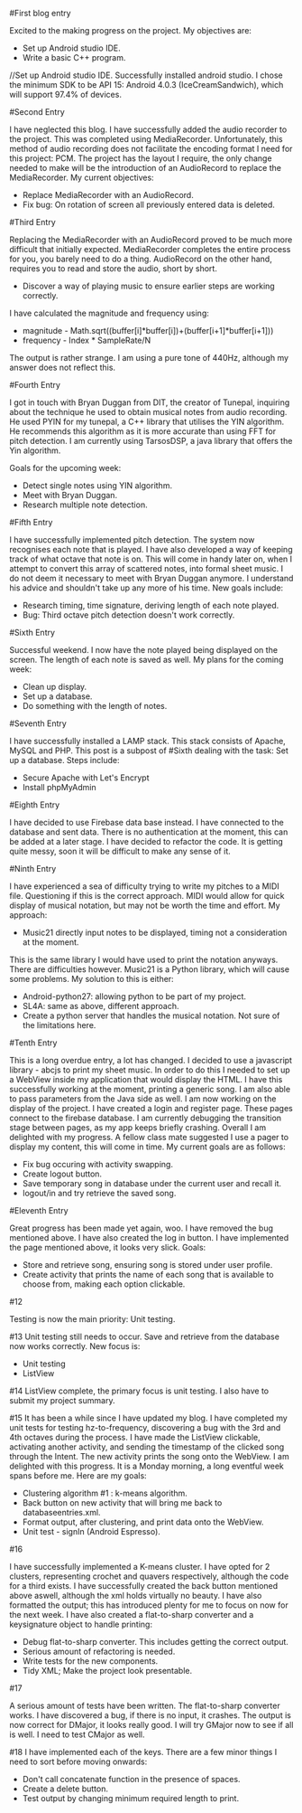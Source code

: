 #First blog entry

Excited to the making progress on the project. My objectives are:
* Set up Android studio IDE.
* Write a basic C++ program.

//Set up Android studio IDE.
Successfully installed android studio. I chose the minimum SDK to be API 15: Android 4.0.3 (IceCreamSandwich), which will support 97.4% of devices. 


#Second Entry

I have neglected this blog. I have successfully added the audio recorder to the project. This was completed using MediaRecorder. Unfortunately, this method of audio recording does not facilitate the encoding format I need for this project: PCM. The project has the layout I require, the only change needed to make will be the introduction of an AudioRecord to replace the MediaRecorder. My current objectives:
* Replace MediaRecorder with an AudioRecord.
* Fix bug: On rotation of screen all previously entered data is deleted. 

#Third Entry

Replacing the MediaRecorder with an AudioRecord proved to be much more difficult that initially expected. MediaRecorder completes the entire process
for you, you barely need to do a thing. AudioRecord on the other hand, requires you to read and store the audio, short by short. 
* Discover a way of playing music to ensure earlier steps are working correctly. 

I have calculated the magnitude and frequency using:
* magnitude - Math.sqrt((buffer[i]*buffer[i])+(buffer[i+1]*buffer[i+1]))
* frequency - Index * SampleRate/N

The output is rather strange. I am using a pure tone of 440Hz, although my answer does not reflect this. 

#Fourth Entry

I got in touch with Bryan Duggan from DIT, the creator of Tunepal, inquiring about the technique he used to obtain musical notes from audio recording. He used PYIN 
for my tunepal, a C++ library that utilises the YIN algorithm. He recommends this algorithm as it is more accurate than using FFT for pitch detection. I am currently
using TarsosDSP, a java library that offers the Yin algorithm. 

Goals for the upcoming week: 
* Detect single notes using YIN algorithm. 
* Meet with Bryan Duggan.
* Research multiple note detection. 

#Fifth Entry

I have successfully implemented pitch detection. The system now recognises each note that is played. I have also developed a way of keeping track of what octave that note is on. This will come in handy later on, when I attempt to convert this array of scattered notes, into formal sheet music. I do not deem it necessary to meet with Bryan Duggan anymore. I understand his advice and shouldn't take up any more of his time. New goals include: 

* Research timing, time signature, deriving length of each note played.
* Bug: Third octave pitch detection doesn't work correctly. 

#Sixth Entry

Successful weekend. I now have the note played being displayed on the screen. The length of each note is saved as well. My plans for the coming week:

* Clean up display.
* Set up a database.
* Do something with the length of notes.

#Seventh Entry

I have successfully installed a LAMP stack. This stack consists of Apache, MySQL and PHP. This post is a subpost of #Sixth 
dealing with the task: Set up a database. Steps include: 

* Secure Apache with Let's Encrypt
* Install phpMyAdmin

#Eighth Entry

I have decided to use Firebase data base instead. I have connected to the database and sent data. There is no authentication at the moment, this can be added at a later
stage. I have decided to refactor the code. It is getting quite messy, soon it will be difficult to make any sense of it. 

#Ninth Entry

I have experienced a sea of difficulty trying to write my pitches to a MIDI file. Questioning if this is the correct approach. MIDI would allow for quick display of 
musical notation, but may not be worth the time and effort. My approach:

* Music21 directly input notes to be displayed, timing not a consideration at the moment.

This is the same library I would have used to print the notation anyways. There are difficulties however. Music21 is a Python library, which will cause some problems.
My solution to this is either: 

* Android-python27: allowing python to be part of my project.
* SL4A: same as above, different approach.
* Create a python server that handles the musical notation. Not sure of the limitations here. 

#Tenth Entry

This is a long overdue entry, a lot has changed. I decided to use a javascript library - abcjs to print my sheet music. In order to do this I needed to set up a 
WebView inside my application that would display the HTML. I have this successfully working at the moment, printing a generic song. I am also able to pass parameters 
from the Java side as well. I am now working on the display of the project. I have created a login and register page. These pages connect to the firebase database. 
I am currently debugging the transition stage between pages, as my app keeps briefly crashing. Overall I am delighted with my progress. A fellow class mate suggested I 
use a pager to display my content, this will come in time. My current goals are as follows:

* Fix bug occuring with activity swapping. 
* Create logout button.
* Save temporary song in database under the current user and recall it. 
* logout/in and try retrieve the saved song.

#Eleventh Entry

Great progress has been made yet again, woo. I have removed the bug mentioned above. I have also created the log in button. I have implemented the page mentioned above,
it looks very slick. Goals:

* Store and retrieve song, ensuring song is stored under user profile. 
* Create activity that prints the name of each song that is available to choose from, making each option clickable. 

#12

Testing is now the main priority: Unit testing. 

#13
Unit testing still needs to occur. Save and retrieve from the database now works correctly. New focus is:

* Unit testing
* ListView 

#14 
ListView complete, the primary focus is unit testing. I also have to submit my project summary. 

#15
It has been a while since I have updated my blog. I have completed my unit tests for testing hz-to-frequency, discovering a bug with the 3rd and 4th octaves during 
the process. I have made the ListView clickable, activating another activity, and sending the timestamp of the clicked song through the Intent. The new activity prints
the song onto the WebView. I am delighted with this progress. It is a Monday morning, a long eventful week spans before me. Here are my goals:

* Clustering algorithm #1 : k-means algorithm. 
* Back button on new activity that will bring me back to databaseentries.xml.
* Format output, after clustering, and print data onto the WebView. 
* Unit test - signIn (Android Espresso).

#16

I have successfully implemented a K-means cluster. I have opted for 2 clusters, representing crochet and quavers respectively, although the code for a third exists.
I have successfully created the back button mentioned above aswell, although the xml holds virtually no beauty. I have also formatted the output; this has introduced
plenty for me to focus on now for the next week. I have also created a flat-to-sharp converter and a keysignature object to handle printing:

* Debug flat-to-sharp converter. This includes getting the correct output.
* Serious amount of refactoring is needed. 
* Write tests for the new components. 
* Tidy XML; Make the project look presentable.

#17 

A serious amount of tests have been written. The flat-to-sharp converter works. I have discovered a bug, if there is no input, it crashes. The output is now correct for DMajor, it looks really good. I will try GMajor now to see if all is well. I need to test CMajor as well. 

#18 
I have implemented each of the keys. There are a few minor things I need to sort before moving onwards:

* Don't call concatenate function in the presence of spaces.
* Create a delete button.
* Test output by changing minimum required length to print. 
